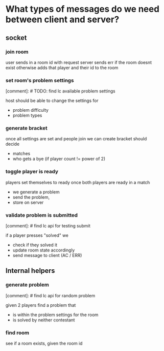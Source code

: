 # What types of messages do we need between client and server?

## socket

### join room

user sends in a room id with request
server sends err if the room doesnt exist
otherwise adds that player and their id to the room

### set room's problem settings
[comment]: # TODO: find lc available problem settings

host should be able to change the settings for 
 - problem difficulty
 - problem types

### generate bracket

once all settings are set and people join
we can create bracket
should decide
 - matches
 - who gets a bye (if player count != power of 2)

### toggle player is ready

players set themselves to ready
once both players are ready in a match
 - we generate a problem 
 - send the problem,
 - store on server

### validate problem is submitted
[comment]: # find lc api for testing submit

if a player presses "solved" we
 - check if they solved it
 - update room state accordingly
 - send message to client (AC / ERR)

## Internal helpers

### generate problem
[comment]: # find lc api for random problem

given 2 players find a problem that
 - is within the problem settings for the room
 - is solved by neither contestant

### find room

see if a room exists, given the room id

